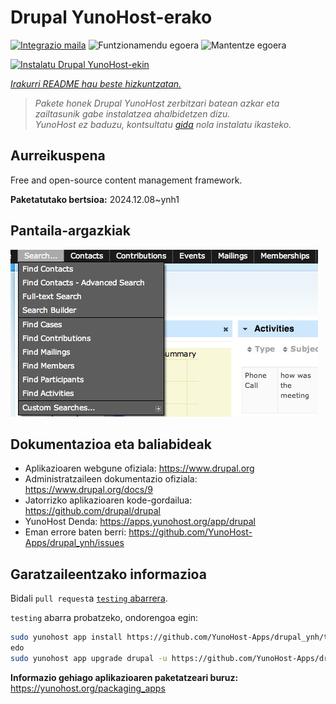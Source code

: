 <!--
Ohart ongi: README hau automatikoki sortu da <https://github.com/YunoHost/apps/tree/master/tools/readme_generator>ri esker
EZ editatu eskuz.
-->

# Drupal YunoHost-erako

[![Integrazio maila](https://apps.yunohost.org/badge/integration/drupal)](https://ci-apps.yunohost.org/ci/apps/drupal/)
![Funtzionamendu egoera](https://apps.yunohost.org/badge/state/drupal)
![Mantentze egoera](https://apps.yunohost.org/badge/maintained/drupal)

[![Instalatu Drupal YunoHost-ekin](https://install-app.yunohost.org/install-with-yunohost.svg)](https://install-app.yunohost.org/?app=drupal)

*[Irakurri README hau beste hizkuntzatan.](./ALL_README.md)*

> *Pakete honek Drupal YunoHost zerbitzari batean azkar eta zailtasunik gabe instalatzea ahalbidetzen dizu.*  
> *YunoHost ez baduzu, kontsultatu [gida](https://yunohost.org/install) nola instalatu ikasteko.*

## Aurreikuspena

Free and open-source content management framework.

**Paketatutako bertsioa:** 2024.12.08~ynh1

## Pantaila-argazkiak

![Drupal(r)en pantaila-argazkia](./doc/screenshots/screenshot.png)

## Dokumentazioa eta baliabideak

- Aplikazioaren webgune ofiziala: <https://www.drupal.org>
- Administratzaileen dokumentazio ofiziala: <https://www.drupal.org/docs/9>
- Jatorrizko aplikazioaren kode-gordailua: <https://github.com/drupal/drupal>
- YunoHost Denda: <https://apps.yunohost.org/app/drupal>
- Eman errore baten berri: <https://github.com/YunoHost-Apps/drupal_ynh/issues>

## Garatzaileentzako informazioa

Bidali `pull request`a [`testing` abarrera](https://github.com/YunoHost-Apps/drupal_ynh/tree/testing).

`testing` abarra probatzeko, ondorengoa egin:

```bash
sudo yunohost app install https://github.com/YunoHost-Apps/drupal_ynh/tree/testing --debug
edo
sudo yunohost app upgrade drupal -u https://github.com/YunoHost-Apps/drupal_ynh/tree/testing --debug
```

**Informazio gehiago aplikazioaren paketatzeari buruz:** <https://yunohost.org/packaging_apps>

